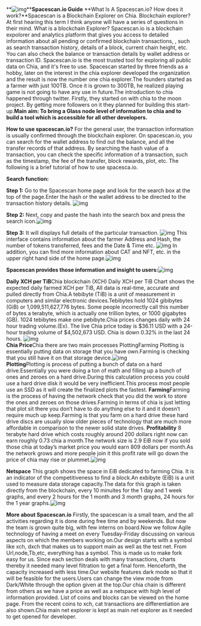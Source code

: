 **![img](spacescan-logo-192.png)****Spacescan.io Guide**
 **What Is A Spacescan.io? How does it work?**Spacescan is a Blockchain Explorer on Chia. Blockchain explorer? At first hearing this term I think anyone will have a series of questions in their mind. What is a blockchain Explorer? 
Spacescan.io is a blockchain expolorer and analytics platform that gives you access to detailed information about all pending or confirmed blockchain transactions, , such as search transaction history, details of a block, current chain height, etc. You can also check the balance or transaction details by wallet address or transaction ID. Spacescan.io is the most trusted tool for exploring all public data on Chia, and it's free to use.
Spacescan started by three friends as a hobby, later on the interest in the chia explorer developed the organization and the result is now the number one chia explorer.The founders started as a farmer with just 100TB. Once it is grown to 300TB, he realized playing game is not going to have any use in future.The introduction to chia happened through twitter. Firstly, they started on with chia to the moon project. By getting more followers on it they planned for building this start-up.**Main aim: To bring a Glass node level of information to chia and to build a tool which is accessible for all other developers.**






**How to use spacescan.io?**
For the general user, the transaction information is usually confirmed through the blockchain explorer.
On spacescan.io, you can search for the wallet address to find out the balance, and all the transfer records of that address.
By searching the hash value of a transaction, you can check the specific information of a transaction, such as the timestamp, the fee of the transfer, block rewards, plot, etc.
The following is a brief tutorial of how to use spacesca.io.

**Search function:**

**Step 1:** Go to the Spacescan home page and look for the search box at the top of the page.Enter the hash or the wallet address to be directed to the transaction history details.
![img](Search_function.png)

**Step 2:** Next, copy and paste the hash into the search box and press the search icon.![img](Search_function2.png)

**Step 3:** It will displays full details of the particular transaction.
![img](BlockSummary.png)
This interface contains information about the farmer Address and Hash, the number of tokens transferred, fees and the Date & Time etc.
![img](BlockSummary2.png)
In addition, you can find more information about CAT and NFT, etc. in the upper right hand side of the home page.![img](HomePageInfo.png)








**Spacescan provides those information and insight to users:**![img](Insight.png)

**Daily XCH per TiB**Chia blockchain (XCH) Daily XCH per TiB Chart shows the expected daily farmed XCH per TiB, All data is real-time, accurate and pulled directly from Chia.A tebibyte (TiB) is a unit of measurement in computers and similar electronic devices.Tebibytes hold 1024 gibibytes (GiB) or 1,099,511,627,776 bytes. Some people incorrectly call this number of bytes a terabyte, which is actually one trillion bytes, or 1000 gigabytes (GB). 1024 tebibytes make one pebibyte.Chia prices changes daily with 24 hour trading volume.(Ex). The live Chia price today is $36.11 USD with a 24-hour trading volume of $4,502,673 USD. Chia is down 0.32% in the last 24 hours.        ![img](DailyXCHperTiB.png)         
**Chia Price**Chia there are two main processes PlottingFarming Plotting is essentially putting data on storage that you have own.Farming is checking that you still have it on that storage device.![img](PlottingFarming.png)                     
**Plotting**Plotting is process of putting a bunch of data on a hard drive.Essentially you were doing a ton of math and filling up a bunch of ones and zeroes on a hard drive.During this calculation process you could use a hard drive disk it would be very inefficient.This process most people use an SSD as it will create the finalized plots the fastest.
**Farming**Farming is the process of having the network check that you did the work to store the ones and zeroes on those drives.Farming in terms of chia is just letting that plot sit there you don’t have to do anything else to it and it doesn’t require much up keep.Farming is that you farm on a hard drive these hard drive discs are usually slow older pieces of technology that are much more affordable in comparison to the newer solid state drives.
**Profitability** 8 terabyte hard drive which costs roughly around 200 dollars right now can earn roughly 0.73 chia a month.The network size is 2.9 EiB now if you sold those chia at today’s market price you would earn 809 dollars per month.As the network grows and more people join it this profit rate will go down the price of chia may rise or plummet.![img](ChiaPriceGraph.png)
         
**Netspace** This graph shows the space in EiB dedicated to farming Chia. It is an indicator of the competitiveness to find a block.An exbibyte (EiB) is a unit used to measure data storage capacity.The data for this graph is taken directly from the blockchain, every 10 minuites for the 1 day and 1 week graphs, and every 2 hours for the 1 month and 3 month graphs, 24 hours for the 1 year graphs.![img](NetspaceGraph.png)


**More about Spacescan.io**
Firstly, the spacescan is a small team, and the all activities regarding it is done during free time and by weekends. But now the team is grown quite big, with few interns on board.Now we follow Agile technology of having a meet on every Tuesday-Friday discussing on various aspects on which the members working on.Our design starts with a symbol like xch, dxch that makes us to support main as well as the test net. From Url,node,Tb,etc, everything has a symbol. This is made us to make fork easy for us. Since each section deals with many transactions, charts thereby it needed many level filtration to get a final form. Henceforth, the capacity increased with less time.Our website features dark mode so that it will be feasible for the users.Users can change the view mode from Dark/White through the option given at the top.Our chia chain is different from others as we have a price as well as a netspace with high level of information provided. List of coins and blocks can be viewed on the home page. From the recent coins to xch, cat transactions are differentiation are also shown.Chia main net explorer is kept as main net explorer as it needed to get opened for developer.

